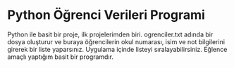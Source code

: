# Python Öğrenci Verileri Programi
Python ile basit bir proje, ilk projelerimden biri. ogrenciler.txt adında bir dosya oluşturur ve buraya öğrencilerin okul numarası, isim ve not bilgilerini girerek bir liste yaparsınız. Uygulama içinde listeyi sıralayabilirsiniz. Eğlence amaçlı yaptığım basit bir programdır.
